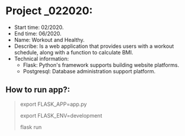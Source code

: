 # Project _022020:

- Start time: 02/2020.
- End time: 06/2020.
- Name: Workout and Healthy.
- Describe: Is a web application that provides users with a workout schedule, along with a function to calculate BMI.
- Technical information:
  - Flask: Python's framework supports building website platforms.
  - Postgresql: Database administration support platform.

## How to run app?:

> export FLASK_APP=app.py
>
> export FLASK_ENV=development
>
> flask run
